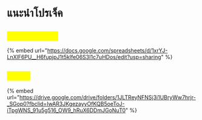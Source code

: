 # แนะนำโปรเจ็ค

## <mark style="color:yellow;">รายงานการทำงาน</mark>

{% embed url="https://docs.google.com/spreadsheets/d/1xrYJ-LnXlF6PU__H6fupjpJ1t5klfe06S3I1c7uHDos/edit?usp=sharing" %}

## <mark style="color:yellow;">ไฟล์งาน</mark>

{% embed url="https://drive.google.com/drive/folders/1JLTReyNFNSj3i1UBryWw7hrjr-_SGop0?fbclid=IwAR3JKgezayyOfKQB5oeToJ-iTpgWNS_91u5g516_OW9_hRuX6DDmJGoNuT0" %}
